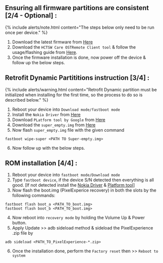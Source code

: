 ## Ensuring all firmware partitions are consistent [2/4 - Optional] :

{% include alerts/note.html content="The steps below only need to be run once per device." %}

1. Download the latest firmware from [Here](https://sourceforge.net/projects/fihsw-sdm660/files/PL2/FIHSW_PL2-415C-0-00WW-B01_600WW_10_20200501.full.lzma2.8196b83ea498b17a172bbb95f46b94cb3bab32404f2493a818e390f858a55eaf.7z/download)
2. Download the `HCTSW Care OSTRemote Client tool` & follow the usage/flashing guide from [Here](https://xdaforums.com/t/tools-hctsw-care-ostremote-client-batch-script-replacement-of-ost-la.4282019/).
3. Once the firmware installation is done, now power off the device & follow up the below steps.

## Retrofit Dynamic Partititions instruction [3/4] :

{% include alerts/warning.html content="Retrofit Dynamic partition must be initialized when installing for the first time, so the process to do so is described below." %}

1. Reboot your device into `Download mode/fastboot mode`
2. Install the `Nokia Driver` from [Here](https://github.com/StollD/nokia-driver-installer/raw/master/out/Phone_Nokia_USB_Driver_v1.4.0.exe)
3. Download `PLatform tool by Google` from [Here](https://developer.android.com/tools/releases/platform-tools)
4. Download the `super_empty.img` from [Here](https://github.com/Nokia-SDM660-Devices/device_nokia_PL2/releases/download/PL2-RDP/super_empty.img)
5. Now flash `super_empty.img` file with the given command
```
fastboot wipe-super <PATH TO Super-empty.img>
```
6. Now follow up with the below steps.

## ROM installation [4/4] :

1. Reboot your device into `fastboot mode/Download mode`
2. Type `fastboot device`, if the device S/N detected then everything is all good. [If not detected install the [Nokia Driver](https://github.com/StollD/nokia-driver-installer/raw/master/out/Phone_Nokia_USB_Driver_v1.4.0.exe) & [Platform tool](https://developer.android.com/tools/releases/platform-tools)]
3. Now flash the boot.img (PixelExperice recovery) in both the slots by the following commands:
```
fastboot flash boot_a <PATH_TO_boot.img>
fastboot flash boot_b <PATH_TO_boot.img>
```
4. Now reboot into `recovery mode` by holding the Volume Up & Power button.
5. Apply Update >> adb sideload method & sideload the PixelExperience .zip file by 
```
adb sideload <PATH_TO_PixelExperience-*.zip>
```
6. Once the installation done, perform the `Factory reset` then >> `Reboot to system`